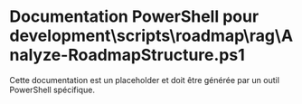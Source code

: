 # Documentation PowerShell pour development\scripts\roadmap\rag\Analyze-RoadmapStructure.ps1

Cette documentation est un placeholder et doit être générée par un outil PowerShell spécifique.
